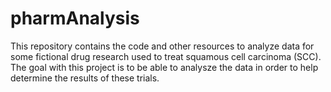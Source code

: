 # pharmAnalysis
This repository contains the code and other resources to analyze data for some fictional drug research used to treat squamous cell carcinoma (SCC). The goal with this project is to be able to analysze the data in order to help determine the results of these trials.

